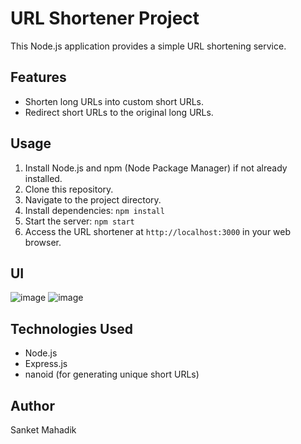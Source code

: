  # URL Shortener Project

  This Node.js application provides a simple URL shortening service.

  ## Features

  - Shorten long URLs into custom short URLs.
  - Redirect short URLs to the original long URLs.

  ## Usage

  1. Install Node.js and npm (Node Package Manager) if not already installed.
  2. Clone this repository.
  3. Navigate to the project directory.
  4. Install dependencies: `npm install`
  5. Start the server: `npm start`
  6. Access the URL shortener at `http://localhost:3000` in your web browser.

 ## UI
  ![image](https://github.com/sanketmahadik191/URL_Shortner/assets/125791466/4bec2b72-5660-42be-afe1-d6002f691722)
  ![image](https://github.com/sanketmahadik191/URL_Shortner/assets/125791466/4b7c8fcf-4b8c-45aa-9f8f-fedc1ae03c65)

  ## Technologies Used

  - Node.js
  - Express.js
  - nanoid (for generating unique short URLs)

  ## Author
  Sanket Mahadik
